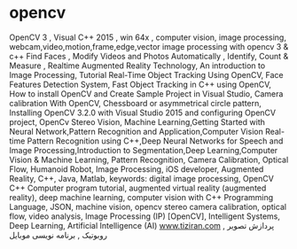 # opencv
OpenCV 3 , Visual C++ 2015 , win 64x , computer vision, image processing, webcam,video,motion,frame,edge,vector  image processing with opencv 3 &amp; c++  Find Faces , Modify Videos and Photos Automatically , Identify, Count &amp; Measure , Realtime Augmented Reality Technology, An introduction to Image Processing, Tutorial Real-Time Object Tracking Using OpenCV, Face Features Detection System, Fast Object Tracking in C++ using OpenCV, How to install OpenCV and Create Sample Project in Visual Studio, Camera calibration With OpenCV, Chessboard or asymmetrical circle pattern, Installing OpenCV 3.2.0 with Visual Studio 2015 and configuring OpenCV project, OpenCv Stereo Vision, Machine Learning,Getting Started with Neural Network,Pattern Recognition and Application,Computer Vision Real-time Pattern Recognition using C++,Deep Neural Networks for Speech and Image Processing,Introduction to Segmentation,Deep Learning,Computer Vision &amp; Machine Learning, Pattern Recognition, Camera Calibration, Optical Flow, Humanoid Robot, Image Processing, iOS developer, Augmented Reality, C++, Java, Matlab,   keywords: digital image processing, OpenCV C++ Computer program tutorial, augmented virtual reality (augmented reality), deep machine learning, computer vision with C++ Programming Language, JSON, machine vision, opencv stereo camera calibration, optical flow,  video analysis, Image Processing (IP) [OpenCV], Intelligent Systems, Deep Learning, Artificial Intelligence (AI)  www.tiziran.com پردازش تصویر , روبوتیک , برنامه نویسی موبایل
